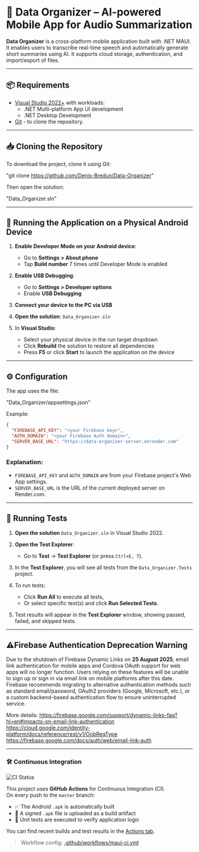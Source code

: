 # 📱 Data Organizer – AI-powered Mobile App for Audio Summarization

**Data Organizer** is a cross-platform mobile application built with .NET MAUI. It enables users to transcribe real-time speech and automatically generate short summaries using AI. It supports cloud storage, authentication, and import/export of files.

---

## 📦 Requirements

- [Visual Studio 2022+](https://visualstudio.microsoft.com/) with workloads:
  - .NET Multi-platform App UI development
  - .NET Desktop Development
- [Git](https://git-scm.com/downloads) - to clone the repository.

---

## 📥 Cloning the Repository

To download the project, clone it using Git:

"git clone https://github.com/Denis-Bredun/Data-Organizer"

Then open the solution:

"Data_Organizer.sln"

---

## 📱 Running the Application on a Physical Android Device

1. **Enable Developer Mode on your Android device**:
   - Go to **Settings > About phone**
   - Tap **Build number** 7 times until Developer Mode is enabled

2. **Enable USB Debugging**:
   - Go to **Settings > Developer options**
   - Enable **USB Debugging**

3. **Connect your device to the PC via USB**

4. **Open the solution**: `Data_Organizer.sln`

5. In **Visual Studio**:
   - Select your physical device in the run target dropdown
   - Click **Rebuild** the solution to restore all dependencies
   - Press **F5** or click **Start** to launch the application on the device

---

## ⚙ Configuration

The app uses the file:

"Data_Organizer/appsettings.json"

Example:
```json
{
  "FIREBASE_API_KEY": "<your Firebase key>",
  "AUTH_DOMAIN": "<your Firebase Auth domain>",
  "SERVER_BASE_URL": "https://data-organizer-server.onrender.com"
}
```

### Explanation:
- `FIREBASE_API_KEY` and `AUTH_DOMAIN` are from your Firebase project's Web App settings.
- `SERVER_BASE_URL` is the URL of the current deployed server on Render.com.

---

## 🧪 Running Tests

1. **Open the solution** `Data_Organizer.sln` in Visual Studio 2022.

2. **Open the Test Explorer**:
   - Go to **Test** → **Test Explorer** (or press `Ctrl+E, T`).

3. In the **Test Explorer**, you will see all tests from the `Data_Organizer.Tests` project.

4. To run tests:
   - Click **Run All** to execute all tests,
   - Or select specific test(s) and click **Run Selected Tests**.

5. Test results will appear in the **Test Explorer** window, showing passed, failed, and skipped tests.

---

## ⚠Firebase Authentication Deprecation Warning

Due to the shutdown of Firebase Dynamic Links on **25 August 2025**, email link authentication for mobile apps and Cordova OAuth support for web apps will no longer function. Users relying on these features will be unable to sign up or sign in via email link on mobile platforms after this date. Firebase recommends migrating to alternative authentication methods such as standard email/password, OAuth2 providers (Google, Microsoft, etc.), or a custom backend-based authentication flow to ensure uninterrupted service.

More details: 
https://firebase.google.com/support/dynamic-links-faq?hl=en#impacts-on-email-link-authentication
https://cloud.google.com/identity-platform/docs/reference/rest/v1/OobReqType
https://firebase.google.com/docs/auth/web/email-link-auth

--- 

### 🛠️ Continuous Integration

![CI Status](https://github.com/Denis-Bredun/Data-Organizer/actions/workflows/maui-ci.yml/badge.svg)

This project uses **GitHub Actions** for Continuous Integration (CI).  
On every push to the `master` branch:

- ✅ The Android `.apk` is automatically built  
- 🔐 A signed `.apk` file is uploaded as a build artifact  
- 🧪 Unit tests are executed to verify application logic

You can find recent builds and test results in the [Actions tab](https://github.com/Denis-Bredun/Data-Organizer/actions).

> Workflow config: [.github/workflows/maui-ci.yml](.github/workflows/maui-ci.yml)
